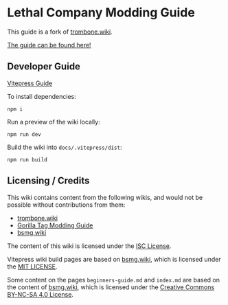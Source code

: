 # Lethal Company Modding Guide

This guide is a fork of [trombone.wiki](https://trombone.wiki).

[The guide can be found here!](https://lethal.wiki)

## Developer Guide

[Vitepress Guide](https://vitepress.dev/guide/getting-started)

To install dependencies:
```shell
npm i
```

Run a preview of the wiki locally:
```shell
npm run dev
```

Build the wiki into `docs/.vitepress/dist`:
```shell
npm run build
```

## Licensing / Credits

This wiki contains content from the following wikis, and would not be possible without contributions from them:
- [trombone.wiki](https://github.com/tc-mods/TromboneChampModdingWiki)
- [Gorilla Tag Modding Guide](https://github.com/burritosoftware/GorillaTag-Modding-Guide)
- [bsmg.wiki](https://github.com/bsmg/wiki)

The content of this wiki is licensed under the [ISC License](https://github.com/LethalCompany/ModdingWiki/blob/master/LICENSE.md).

Vitepress wiki build pages are based on [bsmg.wiki](https://bsmg.wiki), which is licensed under the [MIT LICENSE](https://github.com/bsmg/wiki/blob/master/LICENSE).

Some content on the pages `beginners-guide.md` and `index.md` are based on the content of [bsmg.wiki](https://bsmg.wiki), which is licensed under the [Creative Commons BY-NC-SA 4.0 License](https://github.com/bsmg/wiki/blob/master/wiki/LICENSE).


